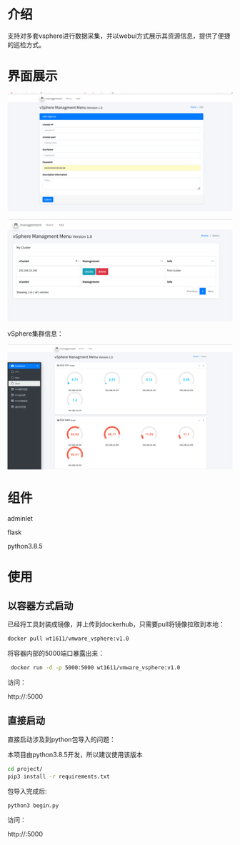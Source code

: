 # 介绍

支持对多套vsphere进行数据采集，并以webui方式展示其资源信息，提供了便捷的巡检方式。

# 界面展示

![](images/2023-05-24-11-58-44-image.png)

![](images/2023-05-24-11-59-24-image.png)

vSphere集群信息：

![](images/2023-05-24-11-59-39-image.png)

# 组件

adminlet

flask

python3.8.5

# 使用

## 以容器方式启动

已经将工具封装成镜像，并上传到dockerhub，只需要pull将镜像拉取到本地：

```bash
docker pull wt1611/vmware_vsphere:v1.0
```

将容器内部的5000端口暴露出来：

```bash
 docker run -d -p 5000:5000 wt1611/vmware_vsphere:v1.0
```

访问：

http://<ip>:5000

## 直接启动

直接启动涉及到python包导入的问题：

本项目由python3.8.5开发，所以建议使用该版本

```bash
cd project/
pip3 install -r requirements.txt
```

包导入完成后:

```bash
python3 begin.py
```

访问：

http://:5000
